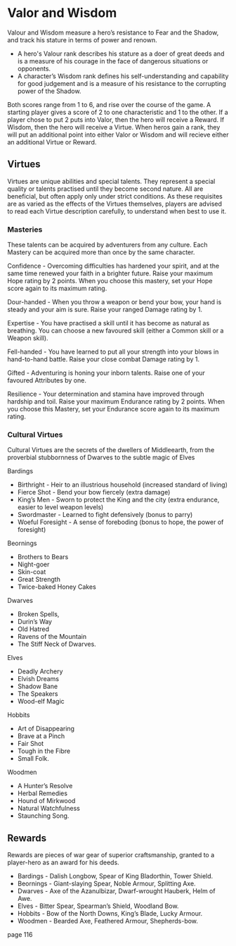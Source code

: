# Valor and Wisdom

Valour and Wisdom measure a hero’s resistance to Fear and the Shadow, and track his stature in terms of power and renown. 

* A hero's Valour rank describes his stature as a doer of great deeds and is a measure of his courage in the face of dangerous situations or opponents.  
* A character’s Wisdom rank defines his self-understanding and capability for good judgement and is a measure of his resistance to the corrupting power of the Shadow.

Both scores range from 1 to 6, and rise over the course of the game.  A starting player gives a score of 2 to one characteristic and 1 to the other. If a player chose to put 2 puts into Valor, then the hero will receive a Reward.  If Wisdom, then the hero will receive a Virtue. When heros gain a rank, they will put an additional point into either Valor or Wisdom and will recieve either an additional Virtue or Reward.

## Virtues

Virtues are unique abilities and special talents.  They represent a special quality or talents practised until they become second nature.  All are beneficial, but often apply only under strict conditions. As these requisites are as varied as the effects of the Virtues themselves, players are advised to read each Virtue description carefully, to understand when best to use it. 

### Masteries

These talents can be acquired by adventurers from any culture. Each Mastery can be acquired more than once by the same character.

Confidence - Overcoming difficulties has hardened your spirit, and at the same time renewed your faith in a brighter future.  Raise your maximum Hope rating by 2 points. When you choose this mastery, set your Hope score again to its maximum rating.

Dour-handed - When you throw a weapon or bend your bow, your hand is steady and your aim is sure.  Raise your ranged Damage rating by 1. 

Expertise - You have practised a skill until it has become as natural as breathing.  You can choose a new favoured skill (either a Common skill or a Weapon skill).
 
Fell-handed - You have learned to put all your strength into your blows in hand-to-hand battle.  Raise your close combat Damage rating by 1.

Gifted - Adventuring is honing your inborn talents. Raise one of your favoured Attributes by one. 

Resilience - Your determination and stamina have improved through hardship and toil.  Raise your maximum Endurance rating by 2 points. When you choose this Mastery, set your Endurance score again to its maximum rating.

### Cultural Virtues 

Cultural Virtues are the secrets of the dwellers of Middleearth, from the proverbial stubbornness of Dwarves to the subtle magic of Elves

Bardings

* Birthright - Heir to an illustrious household (increased standard of living)
* Fierce Shot - Bend your bow fiercely (extra damage)
* King’s Men - Sworn to protect the King and the city (extra endurance, easier to level weapon levels)
* Swordmaster - Learned to fight defensively (bonus to parry)
* Woeful Foresight - A sense of foreboding (bonus to hope, the power of foresight)

Beornings
* Brothers to Bears
* Night-goer
* Skin-coat
* Great Strength
* Twice-baked Honey Cakes

Dwarves 
* Broken Spells, 
* Durin’s Way
* Old Hatred
* Ravens of the Mountain
* The Stiff Neck of Dwarves.

Elves 
* Deadly Archery
* Elvish Dreams
* Shadow Bane
* The Speakers
* Wood-elf Magic

Hobbits 
* Art of Disappearing
* Brave at a Pinch
* Fair Shot
* Tough in the Fibre
* Small Folk.

Woodmen 
* A Hunter’s Resolve
* Herbal Remedies
* Hound of Mirkwood
* Natural Watchfulness
* Staunching Song.

## Rewards

Rewards are pieces of war gear of superior craftsmanship, granted to a player-hero as an award for his deeds. 

* Bardings - Dalish Longbow, Spear of King Bladorthin, Tower Shield.
* Beornings - Giant-slaying Spear, Noble Armour, Splitting Axe.
* Dwarves - Axe of the Azanulbizar, Dwarf-wrought Hauberk, Helm of Awe.
* Elves - Bitter Spear, Spearman’s Shield, Woodland Bow.
* Hobbits - Bow of the North Downs, King’s Blade, Lucky Armour.
* Woodmen - Bearded Axe, Feathered Armour, Shepherds-bow.

page 116
